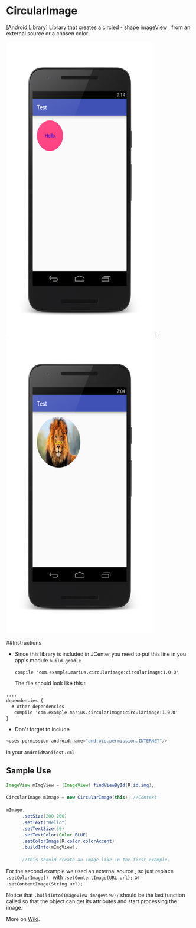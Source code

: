# CircularImage
[Android Library] Library that creates a circled - shape imageView , from an external source or a chosen color.

<img src="./screenshots/color_image_example.png" alt="Solid Color" width="400" height="800"> 
| 
<img src="./screenshots/content_image_example.png" alt="Content Image" width="400" height="800">

##Instructions 

 * Since this library is included in JCenter you need to put this line in you app's module ```build.gradle```
 
      ```compile 'com.example.marius.circularimage:circularimage:1.0.0'```
   
      The file should look like this :

```
....
dependencies {
  # other dependencies
   compile 'com.example.marius.circularimage:circularimage:1.0.0'
}
```

 *  Don't forget to include

```java 
<uses-permission android:name="android.permission.INTERNET"/> 
``` 
in your ```AndroidManifest.xml ``` 
    
    
## Sample Use

```java
ImageView mImgView = (ImageView) findViewById(R.id.img);

CircularImage mImage = new CircularImage(this); //Context

mImage.
      .setSize(200,200)
      .setText("Hello")
      .setTextSize(30)
      .setTextColor(Color.BLUE)
      .setColorImage(R.color.colorAccent)
      .buildInto(mImgView);
      
      //This should create an image like in the first example.
```

For the second example we used an external source , so just replace ```.setColorImage() ``` with ```.setContentImage(URL url);``` or ```.setContentImage(String url);``` 

Notice that ```.buildInto(ImageView imageView);``` should be the last function called so that the object can get its attributes and start processing the image.

More on [Wiki](https://github.com/mariusdotspinu/CircularImage/wiki).
